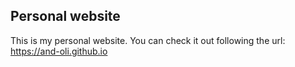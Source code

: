 ## Personal website

This is my personal website.
You can check it out following the url: https://and-oli.github.io


